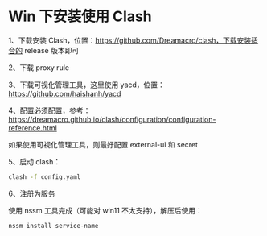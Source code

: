 # Win 下安装使用 Clash

1、下载安装 Clash，位置：https://github.com/Dreamacro/clash，下载安装适合的 release 版本即可

2、下载 proxy rule

3、下载可视化管理工具，这里使用 yacd，位置：https://github.com/haishanh/yacd

4、配置必须配置，参考：https://dreamacro.github.io/clash/configuration/configuration-reference.html

如果使用可视化管理工具，则最好配置 external-ui 和 secret

5、启动 clash：

```bash
clash -f config.yaml
```

6、注册为服务

使用 nssm 工具完成（可能对 win11 不太支持），解压后使用：

```bash
nssm install service-name
```

